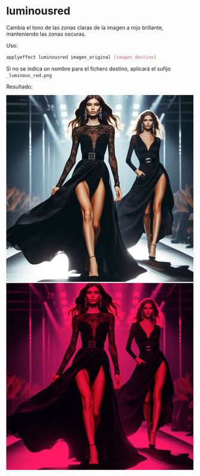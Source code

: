 # luminousred

Cambia el tono de las zonas claras de la imagen a rojo brillante, manteniendo las zonas oscuras.

Uso:

``` sh
applyeffect luminousred imagen_original [imagen_destino]
```

Si no se indica un nombre para el fichero destino, aplicará el sufijo `_luminous_red.png`

Resultado:

![imagen original](../../images/image.jpg)
![luminousred](../../images/image_luminous_red.png)
